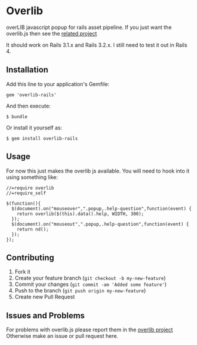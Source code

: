 # Overlib

overLIB javascript popup for rails asset pipeline.
If you just want the overlib.js then see the [related project](http://github.com/overlib/overlib)

It should work on Rails 3.1.x and Rails 3.2.x.  I still need to test it out in Rails 4.

## Installation

Add this line to your application's Gemfile:

    gem 'overlib-rails'

And then execute:

    $ bundle

Or install it yourself as:

    $ gem install overlib-rails

## Usage

For now this just makes the overlib js available.   You will need to hook into it using something like:
```
//=require overlib
//=require_self

$(function(){
  $(document).on("mouseover",".popup,.help-question",function(event) {
    return overlib($(this).data().help, WIDTH, 300);
  });
  $(document).on("mouseout",".popup,.help-question",function(event) {
    return nd();
  });
});
```
## Contributing

1. Fork it
2. Create your feature branch (`git checkout -b my-new-feature`)
3. Commit your changes (`git commit -am 'Added some feature'`)
4. Push to the branch (`git push origin my-new-feature`)
5. Create new Pull Request

## Issues and Problems
For problems with overlib.js please report them in the [overlib project](http://github.com/overlib/overlib)  Otherwise make an issue or pull request here.
